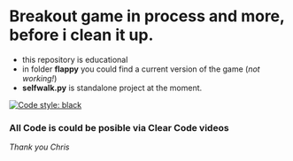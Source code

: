 # Breakout game in process and more, before i clean it up.
- this repository is educational
- in folder **flappy** you could find a current version of the game (*not working!*)
- **selfwalk.py** is standalone project at the moment.

[![Code style: black](https://img.shields.io/badge/code%20style-black-000000.svg)](https://github.com/psf/black)
### All Code is could be posible via Clear Code videos ###
*Thank you Chris*